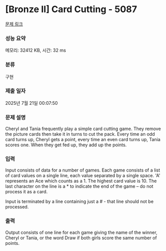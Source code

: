 # [Bronze II] Card Cutting - 5087 

[문제 링크](https://www.acmicpc.net/problem/5087) 

### 성능 요약

메모리: 32412 KB, 시간: 32 ms

### 분류

구현

### 제출 일자

2025년 7월 21일 00:07:50

### 문제 설명

<p>Cheryl and Tania frequently play a simple card cutting game. They remove the picture cards then take it in turns to cut the pack. Every time an odd card turns up, Cheryl gets a point, every time an even card turns up, Tania scores one. When they get fed up, they add up the points.</p>

### 입력 

 <p>Input consists of data for a number of games. Each game consists of a list of card values on a single line, each value separated by a single space. 'A' represents an Ace which counts as a 1. The highest card value is 10. The last character on the line is a * to indicate the end of the game – do not process it as a card.</p>

<p>Input is terminated by a line containing just a # - that line should not be processed.</p>

### 출력 

 <p>Output consists of one line for each game giving the name of the winner, Cheryl or Tania, or the word Draw if both girls score the same number of points.</p>

